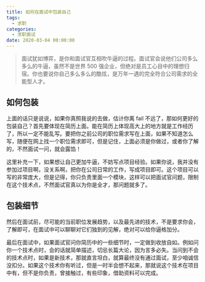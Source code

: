 ```yaml
---
title: 如何在面试中包装自己
tags:
  - 求职
categories:
  - 求职面试
date: 2020-03-04 00:00:00
---
```


> 面试犹如博弈，是你和面试官互相吹牛逼的过程。面试官会说他们公司多么多么的牛逼，虽然不是世界 500 强企业，但绝对是员工心目中的理想归宿。你也要说你自己多么多么的酷炫，是万年一遇的完全符合公司需求的全能型人才。

<!-- more -->

## 如何包装

上面的话只是说说，如果你真照我说的去做，估计你离 fail 不远了，那如何更好的包装自己？首先要体现在简历上面。能在简历上体现高大上的地方就是工作经历了，所以一定不能乱写。要把你之前公司的职位需求写在上面，如果不知道怎么写，随便在网上找一个职位需求即可，但是记住，上面必须是你做过，或者你了解的，不然面试一问，就会露馅！

这里补充一下，如果想让自己更加牛逼，不妨写点项目经验。如果你说，我并没有参加过项目啊，没关系啊，把你在公司日常的工作，写成项目即可。这个项目可以写的非常庞大，但是记得，你只负责里面一个模块，这样可以把面试官问题，限制在这个技术点，不然面试官真以为你是全才，那问题就多了。

## 包装细节

然后在面试前，尽可能的当前职位发展趋势，以及最先进的技术，不是要求你会，了解即可，在面试中可以聊聊对它们独到的见解，绝对可以给你逼格加分。

最后在面试中，如果面试官问你简历中的一些细节时，一定做到收放自如。例如问你一个技术点时，会的话就简单描述，切忌长篇大论，因为言多必失。当问到不会的技术点时，如果是新技术，那就直言坦白，就算最终没有通过面试，至少咱诚信没扣分。如果这个技术你有听过，但是一时半会想不起来，那就说这个技术在项目中有，但不是你负责，曾接触过，有些印象，借助资料可以完成。